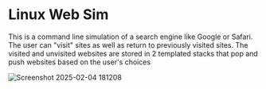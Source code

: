 # Linux Web Sim

This is a command line simulation of a search engine like Google or Safari. The user can "visit" sites as well as return to 
previously visited sites. The visited and unvisited websites are stored in 2 templated stacks that pop and push websites based on the user's choices






![Screenshot 2025-02-04 181208](https://github.com/user-attachments/assets/58fcbc4c-6f14-47e1-b7f2-38b2ff7a1500)
